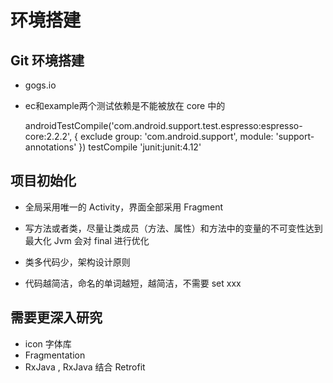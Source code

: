 # 环境搭建

## Git 环境搭建

* gogs.io
* ec和example两个测试依赖是不能被放在 core 中的

    androidTestCompile('com.android.support.test.espresso:espresso-core:2.2.2', {
            exclude group: 'com.android.support', module: 'support-annotations'
        })
        testCompile 'junit:junit:4.12'


## 项目初始化

* 全局采用唯一的 Activity，界面全部采用 Fragment

* 写方法或者类，尽量让类成员（方法、属性）和方法中的变量的不可变性达到最大化
    Jvm 会对 final 进行优化

* 类多代码少，架构设计原则

* 代码越简洁，命名的单词越短，越简洁，不需要 set xxx



## 需要更深入研究

* icon 字体库
* Fragmentation
* RxJava , RxJava 结合 Retrofit

